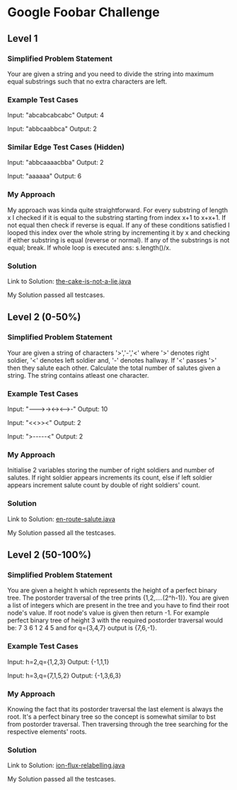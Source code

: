 # Google Foobar Challenge
## Level 1
### Simplified Problem Statement
Your are given a string and you need to divide the string into maximum equal substrings such that no extra characters are left.
### Example Test Cases
Input: "abcabcabcabc"
Output: 4

Input: "abbcaabbca"
Output: 2

### Similar Edge Test Cases (Hidden)
Input: "abbcaaaacbba"
Output: 2

Input: "aaaaaa"
Output: 6

### My Approach
My approach was kinda quite straightforward. For every substring of length x I checked if 
it is equal to the substring starting from index x+1 to x+x+1. If not equal then check if reverse is equal. If any of these conditions
satisfied I looped this index over the whole string by incrementing it by x and checking if either substring is equal (reverse or normal).
If any of the substrings is not equal; break. If whole loop is executed ans: s.length()/x.

### Solution
Link to Solution: [the-cake-is-not-a-lie.java](https://github.com/AbhilashRath/Google_Foobar_Challenge_-Secret-Hiring-/blob/master/the_cake_is_not_a_lie)

My Solution passed all testcases.

## Level 2 (0-50%)
### Simplified Problem Statement
Your are given a string of characters '>','-','<' where '>' denotes right soldier, '<' denotes left soldier and, '-' denotes hallway. If '<' passes '>' then they salute each other. Calculate the total number of salutes given a string. The string contains atleast one character.
### Example Test Cases
Input: "--->-><-><-->-"
Output: 10

Input: "<<>><"
Output: 2

Input: ">-----<"
Output: 2

### My Approach
Initialise 2 variables storing the number of right soldiers and number of salutes. If right soldier appears increments its count, else if left soldier appears increment salute count by double of right soldiers' count. 

### Solution
Link to Solution: [en-route-salute.java](https://github.com/AbhilashRath/Google_Foobar_Challenge_-Secret-Hiring-Challenge-/blob/master/en-route-salute.java)

My Solution passed all the testcases.

## Level 2 (50-100%)
### Simplified Problem Statement
You are given a height h which represents the height of a perfect binary tree. The postorder traversal of the tree prints {1,2,....(2^h-1)}. You are given a list of integers which are present in the tree and you have to find their root node's value. If root node's value is given then return -1.
For example perfect binary tree of height 3 with the required postorder traversal would be:
      7
  3       6
1   2   4   5
and for q={3,4,7} output is {7,6,-1}.
### Example Test Cases
Input: h=2,q={1,2,3}
Output: {-1,1,1}

Input: h=3,q={7,1,5,2}
Output: {-1,3,6,3}

### My Approach
Knowing the fact that its postorder traversal the last element is always the root. It's a perfect binary tree so the concept is somewhat similar to bst from postorder traversal. Then traversing through the tree searching for the respective elements' roots.

### Solution
Link to Solution: [ion-flux-relabelling.java](https://github.com/AbhilashRath/Google_Foobar_Challenge_-Secret-Hiring-Challenge-/blob/master/ion-flux-relabelling.java)

My Solution passed all the testcases.
